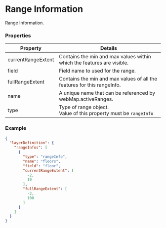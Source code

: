 # Range Information

Range Information.

### Properties

| Property | Details
| --- | ---
| currentRangeExtent | Contains the min and max values within which the features are visible.
| field | Field name to used for the range.
| fullRangeExtent | Contains the min and max values of all the features for this rangeInfo.
| name | A unique name that can be referenced by webMap.activeRanges.
| type | Type of range object.<br>Value of this property must be `rangeInfo`


### Example

```json
{
  "layerDefinition": {
    "rangeInfos": [
      {
        "type": "rangeInfo",
        "name": "floors",
        "field": "floor",
        "currentRangeExtent": [
          -2,
          10
        ],
        "fullRangeExtent": [
          -2,
          100
        ]
      }
    ]
  }
}
```

